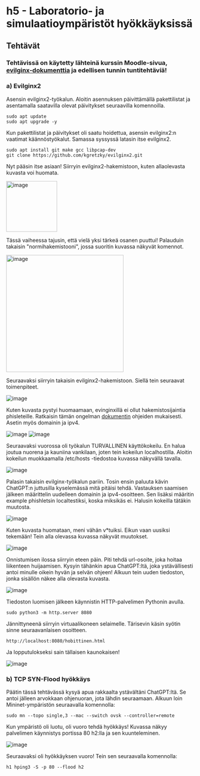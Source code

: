 # h5 - Laboratorio- ja simulaatioympäristöt hyökkäyksissä

## Tehtävät

### Tehtävissä on käytetty lähteinä kurssin Moodle-sivua, [evilginx-dokumenttia](https://help.evilginx.com/) ja edellisen tunnin tuntitehtäviä!

### a) Evilginx2
Asensin evilginx2-työkalun. Aloitin asennuksen päivittämällä pakettilistat ja asentamalla saatavilla olevat päivitykset seuraavilla komennoilla.

    sudo apt update
    sudo apt upgrade -y

Kun pakettilistat ja päivitykset oli saatu hoidettua, asensin evilginx2:n vaatimat käännöstyökalut. Samassa syssyssä latasin itse evilginx2.

    sudo apt install git make gcc libpcap-dev
    git clone https://github.com/kgretzky/evilginx2.git

Nyt pääsin itse asiaan! Siirryin evilginx2-hakemistoon, kuten allaolevasta kuvasta voi huomata.

<img width="136" alt="image" src="https://github.com/user-attachments/assets/d511cff0-f98c-45d4-b008-59b94b8d535b" />

Tässä vaiheessa tajusin, että vielä yksi tärkeä osanen puuttui! Palauduin takaisin "normihakemistooni", jossa suoritin kuvassa näkyvät komennot.

<img width="314" alt="image" src="https://github.com/user-attachments/assets/93f79d13-7aa2-49b2-bd5d-4429da5a6fc5" />

Seuraavaksi siirryin takaisin evilginx2-hakemistoon. Siellä tein seuraavat toimenpiteet.

![image](https://github.com/user-attachments/assets/5638a9f7-01df-4e99-a106-7bc885ffcabe)

Kuten kuvasta pystyi huomaamaan, evinginxillä ei ollut hakemistosijaintia phisleteille. Ratkaisin tämän ongelman [dokumentin](https://help.evilginx.com/) ohjeiden mukaisesti. Asetin myös domainin ja ipv4.

![image](https://github.com/user-attachments/assets/6a95aeb7-b7eb-4f4d-bae8-739e0c8a1182)
![image](https://github.com/user-attachments/assets/3c0f011f-c477-4533-ac52-2308c98e1bb9)

Seuraavaksi vuorossa oli työkalun TURVALLINEN käyttökokeilu. En halua joutua nuorena ja kauniina vankilaan, joten tein kokeilun localhostilla. Aloitin kokeilun muokkaamalla /etc/hosts -tiedostoa kuvassa näkyvällä tavalla.

![image](https://github.com/user-attachments/assets/1e09554e-b274-407d-9919-f24fff5a79b5)

Palasin takaisin evilginx-työkalun pariin. Tosin ensin paluuta kävin ChatGPT:n juttusilla kyselemässä mitä pitäisi tehdä. Vastauksen saamisen jälkeen määrittelin uudelleen domainin ja ipv4-osoitteen. Sen lisäksi määritin example phishletsin localtestiksi, koska miksikäs ei. Halusin kokeilla tätäkin muutosta.

![image](https://github.com/user-attachments/assets/205745fa-73a8-4b9f-ba0e-413ba2b8f544)

Kuten kuvasta huomataan, meni vähän v*tuiksi. Eikun vaan uusiksi tekemään! Tein alla olevassa kuvassa näkyvät muutokset.

![image](https://github.com/user-attachments/assets/c2879ce5-ae23-41e9-8715-af58e6cab6d6)

Onnistumisen ilossa siirryin eteen päin. Piti tehdä url-osoite, joka hoitaa liikenteen huijaamisen. Kysyin tähänkin apua ChatGPT:ltä, joka ystävällisesti antoi minulle oikein hyvän ja selvän ohjeen! Alkuun tein uuden tiedoston, jonka sisällön näkee alla olevasta kuvasta.

![image](https://github.com/user-attachments/assets/5e958e65-ec1b-4fa1-93b6-8bb20da452cd)

Tiedoston luomisen jälkeen käynnistin HTTP-palvelimen Pythonin avulla.

    sudo python3 -m http.server 8080

Jännittyneenä siirryin virtuaalikoneen selaimelle. Tärisevin käsin syötin sinne seuraavanlaisen osoitteen.

    http://localhost:8080/hobittinen.html

Ja lopputulokseksi sain tällaisen kaunokaisen!

![image](https://github.com/user-attachments/assets/08ea9787-6587-4157-966f-3a1bdbda2cae)




### b) TCP SYN-Flood hyökkäys
Päätin tässä tehtävässä kysyä apua rakkaalta ystävältäni ChatGPT:ltä. Se antoi jälleen arvokkaan ohjenuoran, jota lähdin seuraamaan. Alkuun loin Mininet-ympäristön seuraavalla komennolla:

    sudo mn --topo single,3 --mac --switch ovsk --controller=remote

Kun ympäristö oli luotu, oli vuoro tehdä hyökkäys! Kuvassa näkyy palvelimen käynnistys portissa 80 h2:lla ja sen kuunteleminen.

![image](https://github.com/user-attachments/assets/c2e6ed69-91e0-43a9-be5a-db51bcd6c7b1)

Seuraavaksi oli hyökkäyksen vuoro! Tein sen seuraavalla komennolla:

    h1 hping3 -S -p 80 --flood h2


